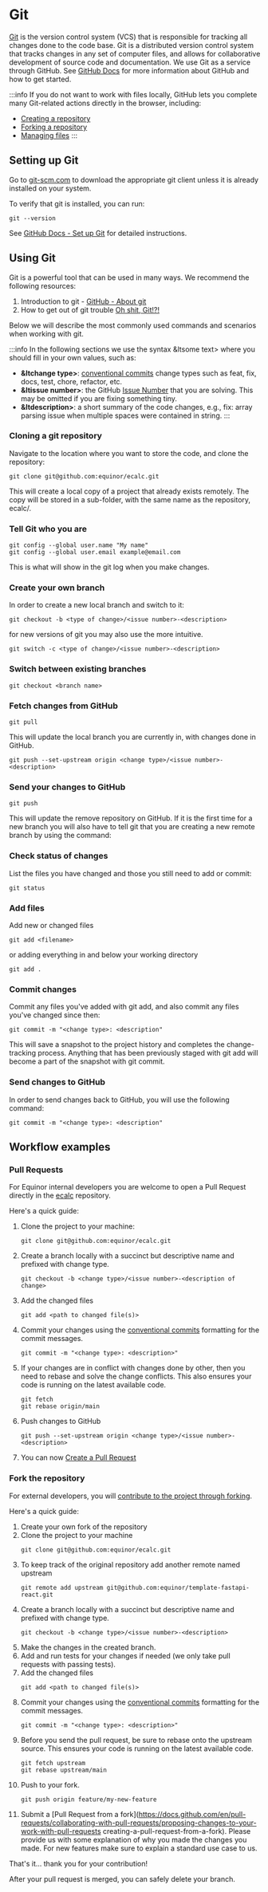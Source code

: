 # Git

[Git](https://git-scm.com/) is the version control system (VCS) that is responsible for tracking all changes done to the code base.
Git is a distributed version control system that tracks changes in any set of computer files, and allows for collaborative development
of source code and documentation. We use Git as a service through GitHub. See [GitHub Docs](https://docs.github.com/en/get-started)
for more information about GitHub and how to get started.

:::info
If you do not want to work with files locally, GitHub lets you complete many Git-related actions directly in the browser, including:

* [Creating a repository](https://docs.github.com/en/get-started/quickstart/set-up-git#:~:text=the%20browser%2C%20including%3A-,Creating%20a%20repository,-Forking%20a%20repository)
* [Forking a repository](https://docs.github.com/en/get-started/quickstart/set-up-git#:~:text=Creating%20a%20repository-,Forking%20a%20repository,-Managing%20files)
* [Managing files](https://docs.github.com/en/get-started/quickstart/set-up-git#:~:text=Forking%20a%20repository-,Managing%20files,-Being%20social)
:::

## Setting up Git
Go to [git-scm.com](https://git-scm.com/downloads) to download the appropriate git client unless it is already installed on your system.

To verify that git is installed, you can run:
```shell
git --version
```

See [GitHub Docs - Set up Git](https://docs.github.com/en/get-started/quickstart/set-up-git) for detailed instructions.

## Using Git
Git is a powerful tool that can be used in many ways. We recommend the following resources:

1. Introduction to git - [GitHub - About git](https://docs.github.com/en/get-started/using-git/about-git)
2. How to get out of git trouble [Oh shit, Git!?!](https://ohshitgit.com/)

Below we will describe the most commonly used commands and scenarios when working with git.

:::info
In the following sections we use the syntax &ltsome text> where you should fill in your own values, such as:
* **&ltchange type>**: [conventional commits](https://www.conventionalcommits.org/en/v1.0.0/) change types such as feat, fix, docs, test, chore, refactor, etc.
* **&ltissue number>**: the GitHub [Issue Number](https://github.com/equinor/ecalc) that you are solving. This may be omitted if you are fixing something tiny.
* **&ltdescription>**: a short summary of the code changes, e.g., fix: array parsing issue when multiple spaces were contained in string.
:::

### Cloning a git repository
Navigate to the location where you want to store the code, and clone the repository:

```shell
git clone git@github.com:equinor/ecalc.git
```

This will create a local copy of a project that already exists remotely. The copy will be stored in a sub-folder, with the
same name as the repository, ecalc/.

### Tell Git who you are
```shell
git config --global user.name "My name"
git config --global user.email example@email.com
```
This is what will show in the git log when you make changes.

### Create your own branch
In order to create a new local branch and switch to it:
```shell
git checkout -b <type of change>/<issue number>-<description>
```
for new versions of git you may also use the more intuitive.
```shell
git switch -c <type of change>/<issue number>-<description>
```

### Switch between existing branches
```shell
git checkout <branch name>
```

### Fetch changes from GitHub
```shell
git pull
```
This will update the local branch you are currently in, with changes done in GitHub.
```shell
git push --set-upstream origin <change type>/<issue number>-<description>
```

### Send your changes to GitHub
```shell
git push
```
This will update the remove repository on GitHub. If it is the first time for a new branch you will also
have to tell git that you are creating a new remote branch by using the command:

### Check status of changes
List the files you have changed and those you still need to add or commit:
```shell
git status
```

### Add files
Add new or changed files
```shell
git add <filename>
```
or adding everything in and below your working directory
```shell
git add .
```

### Commit changes
Commit any files you've added with git add, and also commit any files you've changed since then:
```shell
git commit -m "<change type>: <description"
```
This will save a snapshot to the project history and completes the change-tracking process.
Anything that has been previously staged with git add will become a part of the snapshot with git commit.

### Send changes to GitHub
In order to send changes back to GitHub, you will use the following command:
```shell
git commit -m "<change type>: <description"
```

## Workflow examples

### Pull Requests
For Equinor internal developers you are welcome to open a Pull Request directly in the [ecalc](https://github.com/equinor/ecalc/) repository.

Here's a quick guide:

1. Clone the project to your machine:
    ```shell
    git clone git@github.com:equinor/ecalc.git
    ```
2. Create a branch locally with a succinct but descriptive name and prefixed with change type.
    ```shell
    git checkout -b <change type>/<issue number>-<description of change>
    ```
3. Add the changed files
    ```shell
    git add <path to changed file(s)>
    ```
4. Commit your changes using the [conventional commits](https://www.conventionalcommits.org/en/v1.0.0/) formatting for the commit messages.
    ```shell
    git commit -m "<change type>: <description>"
    ```
5. If your changes are in conflict with changes done by other, then you need to rebase and solve the change conflicts. This also ensures your code is running on the latest available code.
    ```shell
    git fetch
    git rebase origin/main
    ```
6. Push changes to GitHub
    ```shell
    git push --set-upstream origin <change type>/<issue number>-<description>
    ```
7. You can now [Create a Pull Request](https://docs.github.com/en/pull-requests/collaborating-with-pull-requests/proposing-changes-to-your-work-with-pull-requests/creating-a-pull-request) 

### Fork the repository

For external developers, you will [contribute to the project through forking](https://docs.github.com/en/get-started/quickstart/contributing-to-projects).

Here's a quick guide:

1. Create your own fork of the repository
2. Clone the project to your machine
    ```shell
    git clone git@github.com:equinor/ecalc.git
    ```
3. To keep track of the original repository add another remote named upstream
    ```shell
    git remote add upstream git@github.com:equinor/template-fastapi-react.git
    ```
4. Create a branch locally with a succinct but descriptive name and prefixed with change type.
    ```shell
    git checkout -b <change type>/<issue number>-<description>
    ```
5. Make the changes in the created branch.
6. Add and run tests for your changes if needed (we only take pull requests with passing tests).
7. Add the changed files
    ```shell
    git add <path to changed file(s)>
    ```
8. Commit your changes using the [conventional commits](https://www.conventionalcommits.org/en/v1.0.0/) formatting for the commit messages.
    ```shell
    git commit -m "<change type>: <description>"
    ```
9. Before you send the pull request, be sure to rebase onto the upstream source. This ensures your code is running on the latest available code.
    ```shell
    git fetch upstream
    git rebase upstream/main
    ```
10. Push to your fork.
    ```shell
    git push origin feature/my-new-feature
    ```
11. Submit a [Pull Request from a fork](https://docs.github.com/en/pull-requests/collaborating-with-pull-requests/proposing-changes-to-your-work-with-pull-requests creating-a-pull-request-from-a-fork). Please provide us with some explanation of why you made the changes you made. For new features make sure to explain a standard use case to us.

That's it... thank you for your contribution!

After your pull request is merged, you can safely delete your branch.
